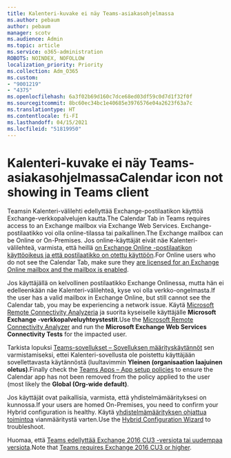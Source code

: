 ```yaml
---
title: Kalenteri-kuvake ei näy Teams-asiakasohjelmassa
ms.author: pebaum
author: pebaum
manager: scotv
ms.audience: Admin
ms.topic: article
ms.service: o365-administration
ROBOTS: NOINDEX, NOFOLLOW
localization_priority: Priority
ms.collection: Adm_O365
ms.custom:
- "9001219"
- "4375"
ms.openlocfilehash: 6a3f02b69d160c7dce68ed03df59c0d7d1f32f0f
ms.sourcegitcommit: 8bc60ec34bc1e40685e3976576e04a2623f63a7c
ms.translationtype: HT
ms.contentlocale: fi-FI
ms.lasthandoff: 04/15/2021
ms.locfileid: "51819950"
---
```

# <a name="calendar-icon-not-showing-in-teams-client"></a><span data-ttu-id="747aa-102">Kalenteri-kuvake ei näy Teams-asiakasohjelmassa</span><span class="sxs-lookup"><span data-stu-id="747aa-102">Calendar icon not showing in Teams client</span></span>

<span data-ttu-id="747aa-103">Teamsin Kalenteri-välilehti edellyttää Exchange-postilaatikon käyttöä Exchange-verkkopalvelujen kautta.</span><span class="sxs-lookup"><span data-stu-id="747aa-103">The Calendar Tab in Teams requires access to an Exchange mailbox via Exchange Web Services.</span></span> <span data-ttu-id="747aa-104">Exchange-postilaatikko voi olla online-tilassa tai paikallinen.</span><span class="sxs-lookup"><span data-stu-id="747aa-104">The Exchange mailbox can be Online or On-Premises.</span></span> <span data-ttu-id="747aa-105">Jos online-käyttäjät eivät näe Kalenteri-välilehteä, varmista, että heillä [on Exchange Online -postilaatikon käyttöoikeus ja että postilaatikko on otettu käyttöön](https://docs.microsoft.com/exchange/recipients-in-exchange-online/create-user-mailboxes).</span><span class="sxs-lookup"><span data-stu-id="747aa-105">For Online users who do not see the Calendar Tab, make sure they [are licensed for an Exchange Online mailbox and the mailbox is enabled](https://docs.microsoft.com/exchange/recipients-in-exchange-online/create-user-mailboxes).</span></span>

<span data-ttu-id="747aa-106">Jos käyttäjällä on kelvollinen postilaatikko Exchange Onlinessa, mutta hän ei edelleenkään näe Kalenteri-välilehteä, kyse voi olla verkko-ongelmasta.</span><span class="sxs-lookup"><span data-stu-id="747aa-106">If the user has a valid mailbox in Exchange Online, but still cannot see the Calendar tab, you may be experiencing a network issue.</span></span> <span data-ttu-id="747aa-107">Käytä [Microsoft Remote Connectivity Analyzeria](https://testconnectivity.microsoft.com/) ja suorita kyseiselle käyttäjälle **Microsoft Exchange -verkkopalveluyhteystestit**.</span><span class="sxs-lookup"><span data-stu-id="747aa-107">Use the [Microsoft Remote Connectivity Analyzer](https://testconnectivity.microsoft.com/) and run the **Microsoft Exchange Web Services Connectivity Tests** for the impacted user.</span></span>

<span data-ttu-id="747aa-108">Tarkista lopuksi [Teams-sovellukset – Sovelluksen määrityskäytännöt](https://admin.teams.microsoft.com/policies/app-setup) sen varmistamiseksi, ettei Kalenteri-sovellusta ole poistettu käyttäjään sovellettavasta käytännöstä (luultavimmin **Yleinen (organisaation laajuinen oletus)**.</span><span class="sxs-lookup"><span data-stu-id="747aa-108">Finally check the [Teams Apps – App setup policies](https://admin.teams.microsoft.com/policies/app-setup) to ensure the Calendar app has not been removed from the policy applied to the user (most likely the **Global (Org-wide default)**.</span></span>

<span data-ttu-id="747aa-109">Jos käyttäjät ovat paikallisia, varmista, että yhdistelmämäärityksesi on kunnossa.</span><span class="sxs-lookup"><span data-stu-id="747aa-109">If your users are homed On-Premises, you need to confirm your Hybrid configuration is healthy.</span></span> <span data-ttu-id="747aa-110">Käytä [yhdistelmämäärityksen ohjattua toimintoa](https://docs.microsoft.com/exchange/hybrid-deployment/hybrid-agent) vianmääritystä varten.</span><span class="sxs-lookup"><span data-stu-id="747aa-110">Use the [Hybrid Configuration Wizard](https://docs.microsoft.com/exchange/hybrid-deployment/hybrid-agent) to troubleshoot.</span></span>

<span data-ttu-id="747aa-111">Huomaa, että [Teams edellyttää Exchange 2016 CU3 -versiota tai uudempaa versiota](https://docs.microsoft.com/microsoftteams/exchange-teams-interact).</span><span class="sxs-lookup"><span data-stu-id="747aa-111">Note that [Teams requires Exchange 2016 CU3 or higher](https://docs.microsoft.com/microsoftteams/exchange-teams-interact).</span></span>

